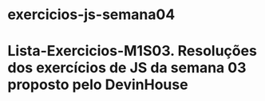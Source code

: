 # exercicios-js-semana04
# Lista-Exercicios-M1S03. Resoluções dos exercícios de JS da semana 03 proposto pelo DevinHouse